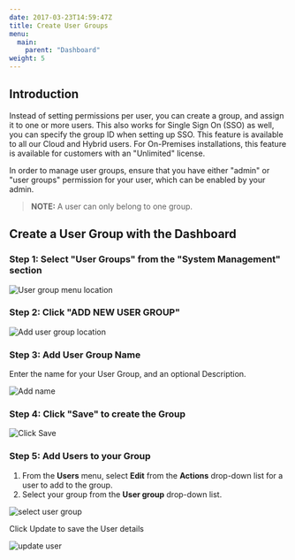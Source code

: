```yaml
---
date: 2017-03-23T14:59:47Z
title: Create User Groups 
menu:
  main:
    parent: "Dashboard"
weight: 5 
---
```


## <a name="introduction"></a>Introduction

Instead of setting permissions per user, you can create a group, and assign it to one or more users. This also works for Single Sign On (SSO) as well, you can specify the group ID when setting up SSO. This feature is available to all our Cloud and Hybrid users. For On-Premises installations, this feature is available for customers with an "Unlimited" license.

In order to manage user groups, ensure that you have either "admin" or "user groups" permission for your user, which can be enabled by your admin.

> **NOTE:** A user can only belong to one group.

## <a name="user-group-dashboard"></a>Create a User Group with the Dashboard


### Step 1: Select "User Groups" from the "System Management" section

![User group menu location][1]

### Step 2: Click "ADD NEW USER GROUP"

![Add user group location][2]

### Step 3: Add User Group Name

Enter the name for your User Group, and an optional Description.

![Add name][3]

### Step 4: Click "Save" to create the Group

![Click Save][4]

### Step 5: Add Users to your Group

 1. From the **Users** menu, select **Edit** from the **Actions** drop-down list for a user to add to the group.
 2. Select your group from the **User group** drop-down list.

![select user group][5]

Click Update to save the User details

![update user][6]


 [1]: /docs/img/dashboard/system-management/user_groups2.7.png
 [2]: /docs/img/dashboard/system-management/add-new-user-group2.7.png
 [3]: /docs/img/dashboard/system-management/user_group_name.png
 [4]: /docs/img/dashboard/system-management/api_save_2.5.png
 [5]: /docs/img/dashboard/system-management/user_group_dropdown.png
 [6]: /docs/img/dashboard/system-management/user_update_buttons.png
 